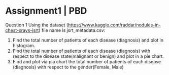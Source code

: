 # Assignment1 | PBD
Question 1
Using the dataset (https://www.kaggle.com/raddar/nodules-in-chest-xrays-jsrt) file name is jsrt_metadata.csv:
1. Find the total number of patients of each disease (diagnosis) and plot in histogram.
2. Find the total number of patients of each disease (diagnosis) with respect to the disease state(malignant or benign) and
plot in a pie chart.
3. Find and plot via pia chart the total number of patients of each disease (diagnosis) with respect to the gender(Female,
Male)
